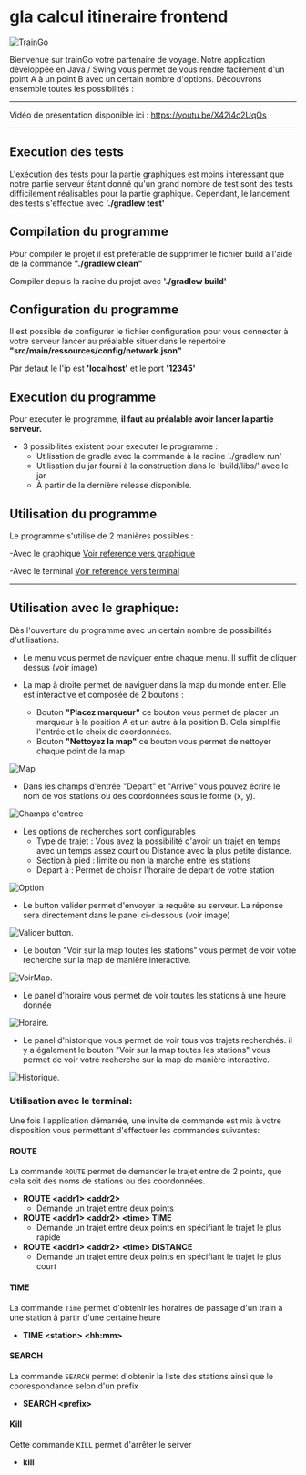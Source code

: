 # gla calcul itineraire frontend


![](/img/train_go.png " TrainGo")


Bienvenue sur trainGo votre partenaire de voyage. Notre application
développée en Java / Swing vous permet de vous rendre facilement d'un point A à un point B avec
un certain nombre d'options. Découvrons ensemble toutes les possibilités :

-----

Vidéo de présentation disponible ici : https://youtu.be/X42i4c2UqQs 

-----

## Execution des tests

L'exécution des tests pour la partie graphiques est moins interessant que notre partie serveur
étant donné qu'un grand nombre de test sont des tests difficilement réalisables pour la partie graphique. 
Cependant, le lancement des tests s'effectue avec **'./gradlew test'**

## Compilation du programme

Pour compiler le projet il est préférable de supprimer le fichier build
à l'aide de la commande **"./gradlew clean"**

Compiler depuis la racine du projet avec **'./gradlew build'**

## Configuration du programme

Il est possible de configurer le fichier configuration pour vous connecter
à votre serveur lancer au préalable situer dans le repertoire
**"src/main/ressources/config/network.json"**

Par defaut le l'ip est **'localhost'** et le port **'12345'**

## Execution du programme

Pour executer le programme, **il faut au préalable avoir lancer la partie serveur.**

- 3 possibilités existent pour executer le programme :
    - Utilisation de gradle avec la commande à la racine './gradlew run'
    - Utilisation du jar fourni à la construction dans le 'build/libs/' avec le jar 
    - À partir de la dernière release disponible.

## Utilisation du programme

Le programme s'utilise de 2 manières possibles :

-Avec le graphique [Voir reference vers graphique](#utilisation-avec-le-graphique)

-Avec le terminal [Voir reference vers terminal](#utilisation-avec-le-terminal)

-----

## Utilisation avec le graphique:

Dès l'ouverture du programme avec un certain nombre de possibilités
d'utilisations.

- Le menu vous permet de naviguer entre chaque menu. Il suffit de 
cliquer dessus (voir image)

- La map à droite permet de naviguer dans la map du monde entier. Elle est interactive et composée de 2 boutons :
  - Bouton **"Placez marqueur"** ce bouton vous permet de placer un marqueur à la position A et un autre à la position B. Cela simplifie l'entrée et le choix de coordonnées.
  - Bouton **"Nettoyez la map"** ce bouton vous permet de nettoyer chaque point de la map

![](/img/screenshot/map_demo.png " Map ")


- Dans les champs d'entrée "Depart" et "Arrive" vous pouvez écrire le nom de vos stations
ou des coordonnées sous le forme (x, y).

![](/img/screenshot/champ_demo.png " Champs d'entree ")


- Les options de recherches sont configurables
    - Type de trajet : Vous avez la possibilité d'avoir un trajet en temps avec un temps assez court ou Distance avec la plus petite distance.
    - Section à pied : limite ou non la marche entre les stations
    - Depart à : Permet de choisir l'horaire de depart de votre station

![](/img/screenshot/option_demo.png "Option")


- Le button valider permet d'envoyer la requête au serveur. La réponse 
sera directement dans le panel ci-dessous (voir image)

![](/img/screenshot/valider_demo.png " Valider button ").


- Le bouton "Voir sur la map toutes les stations" vous permet de voir votre recherche sur la map de manière interactive.

![](/img/screenshot/voirmap_demo.png " VoirMap ").



- Le panel d'horaire vous permet de voir toutes les stations à une heure donnée

![](/img/screenshot/horaire_demo.png " Horaire").


- Le panel d'historique vous permet de voir tous vos trajets recherchés.
il y a également le bouton "Voir sur la map toutes les stations" vous permet de voir votre recherche sur la map de manière interactive.

![](/img/screenshot/historique_demo.png " Historique").



### Utilisation avec le terminal:

Une fois l'application démarrée, une invite de commande est mis à votre disposition vous permettant d'effectuer les commandes suivantes:

#### ROUTE
La commande ```ROUTE``` permet de demander le trajet entre de 2 points, que cela soit des noms de stations ou des coordonnées.
- **ROUTE \<addr1> \<addr2>**
  - Demande un trajet entre deux points
- **ROUTE \<addr1> \<addr2> \<time> TIME**
  -  Demande un trajet entre deux points en spécifiant le trajet le plus rapide
- **ROUTE \<addr1> \<addr2> \<time> DISTANCE**
  -  Demande un trajet entre deux points en spécifiant le trajet le plus court

#### TIME
La commande ```Time``` permet d'obtenir les horaires de passage d'un train à une station à partir d'une certaine heure

- **TIME \<station> \<hh:mm>**

#### SEARCH
La commande ```SEARCH``` permet d'obtenir la liste des stations ainsi que le coorespondance selon d'un préfix

- **SEARCH \<prefix>**

#### Kill
Cette commande ```KILL``` permet d'arrêter le server

- **kill**

